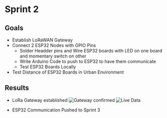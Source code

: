 # Sprint 2

## Goals

- Establish LoRaWAN Gateway
- Connect 2 ESP32 Nodes with GPIO Pins
  - Solder Headder pins and Wire ESP32 boards with LED on one board and momentary switch on other
  - Write Arduino Code to push to ESP32 to have them communicate
  - Test ESP32 Boards Locally
- Test Distance of ESP32 Boards in Urban Environment

## Results

- LoRa Gateway established
![Gateway confirmed](https://github.com/ninjajoe9/EC601-LoRa-IoT/tree/main/sprint2/Gateway-setup.png)
![Live Data](https://github.com/ninjajoe9/EC601-LoRa-IoT/tree/main/sprint2/Gateway-live-data.png)

- ESP32 Communication Pushed to Sprint 3
